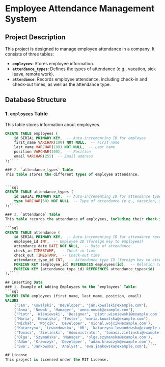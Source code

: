 # Employee Attendance Management System

## Project Description
This project is designed to manage employee attendance in a company. It consists of three tables:
- **`employees`**: Stores employee information.
- **`attendance_types`**: Defines the types of attendance (e.g., vacation, sick leave, remote work).
- **`attendance`**: Records employee attendance, including check-in and check-out times, as well as the attendance type.

## Database Structure

### 1. `employees` Table
This table stores information about employees.

```sql
CREATE TABLE employees (
    id SERIAL PRIMARY KEY,  -- Auto-incrementing ID for employee
    first_name VARCHAR(100) NOT NULL,  -- First name
    last_name VARCHAR(100) NOT NULL,  -- Last name
    position VARCHAR(100),  -- Position
    email VARCHAR(255)  -- Email address
);````

### 2. `attendance_types` Table
This table stores the different types of employee attendance.


```sql
CREATE TABLE attendance_types (
    id SERIAL PRIMARY KEY,  -- Auto-incrementing ID for attendance type
    type VARCHAR(50) NOT NULL  -- Type of attendance (e.g., vacation, sick leave)
);````

### 3. `attendance` Table
This table records the attendance of employees, including their check-in and check-out times, and associates them with an attendance type.

```sql
CREATE TABLE attendance (
    id SERIAL PRIMARY KEY,  -- Auto-incrementing ID for attendance record
    employee_id INT,  -- Employee ID (foreign key to employees)
    attendance_date DATE NOT NULL,  -- Date of attendance
    check_in TIMESTAMP,  -- Check-in time
    check_out TIMESTAMP,  -- Check-out time
    attendance_type_id INT,  -- Attendance type ID (foreign key to attendance_types)
    FOREIGN KEY (employee_id) REFERENCES employees(id),  -- Relation to employees table
    FOREIGN KEY (attendance_type_id) REFERENCES attendance_types(id)  -- Relation to attendance_types table
);````

## Inserting Data
### 1. Example of Adding Employees to the `employees` Table:
```sql
INSERT INTO employees (first_name, last_name, position, email)
VALUES
    ('Jan', 'Kowalski', 'Developer', 'jan.kowalski@example.com'),
    ('Anna', 'Nowak', 'Manager', 'anna.nowak@example.com'),
    ('Piotr', 'Wiśniewski', 'Designer', 'piotr.wisniewski@example.com'),
    ('Maria', 'Kowalska', 'Tester', 'maria.kowalska@example.com'),
    ('Michał', 'Wójcik', 'Developer', 'michal.wojcik@example.com'),
    ('Katarzyna', 'Lewandowska', 'HR', 'katarzyna.lewandowska@example.com'),
    ('Tomasz', 'Zieliński', 'Administrator', 'tomasz.zielinski@example.com'),
    ('Olga', 'Szymańska', 'Manager', 'olga.szymanska@example.com'),
    ('Adam', 'Krawczyk', 'Developer', 'adam.krawczyk@example.com'),
    ('Ewa', 'Jankowska', 'Analyst', 'ewa.jankowska@example.com');````

## License
This project is licensed under the MIT License.
